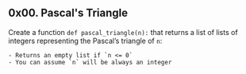 ## 0x00. Pascal's Triangle

Create a function `def pascal_triangle(n):` that returns a list of lists of integers representing the Pascal’s triangle of `n`:

	- Returns an empty list if `n <= 0`
	- You can assume `n` will be always an integer
